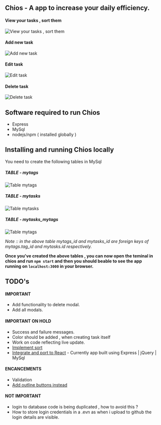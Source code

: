 ## Chios - A app to increase your daily efficiency.

#### View your tasks , sort them

![View your tasks , sort them](https://i.imgur.com/prgdB5i.jpg)

#### Add new task

![Add new task](https://i.imgur.com/sY6bR47.jpg)

#### Edit task

![Edit task](https://i.imgur.com/BW6FWcE.jpg)

#### Delete task

![Delete task](https://i.imgur.com/eIL4kVa.jpg)


## Software required to run Chios

- Express
- MySql
- nodejs/npm ( installed globally )

## Installing and running Chios locally

You need to create the following tables in MySql

##### TABLE - mytags

![Table mytags](https://i.imgur.com/sDGp91t.jpg)

##### TABLE - mytasks

![Table mytasks](https://i.imgur.com/F4jan78.jpg)

##### TABLE - mytasks_mytags

![Table mytags](https://i.imgur.com/tIqmGXh.jpg)

*Note :: in the above table mytags_id and mytasks_id are foreign keys of mytags.tag_id and mytasks.id respectively.*

**Once you've created the above tables , you can now open the teminal in chios and run `npm start` and then you should beable to see the app running on `localhost:3000` in your browser.**

## TODO's

#### IMPORTANT
 - Add functionality to delete modal.
 - Add all modals.

#### IMPORTANT ON HOLD
 - Success and failure messages.
 - Color should be added , when creating task itself
 - Work on code reflecting live update.
 - [Implement sort](https://jsfiddle.net/8zgsrb5k/)
 - [Integrate and port to React](https://daveceddia.com/create-react-app-express-backend/) - Currently app built using Express | jQuery | MySql 

#### ENCANCEMENTS
 - Validation
 - [Add outline buttons instead](https://getbootstrap.com/docs/4.0/components/buttons/)
    
#### NOT IMPORTANT
- login to database code is being duplicated , how to avoid this ?
- How to store login credentials in a .evn as when i upload to github the login details are visible.


